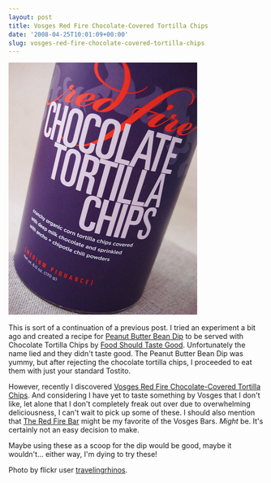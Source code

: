 ```yaml
---
layout: post
title: Vosges Red Fire Chocolate-Covered Tortilla Chips
date: '2008-04-25T10:01:09+00:00'
slug: vosges-red-fire-chocolate-covered-tortilla-chips
---
```

<a href="http://www.flickr.com/photos/travelingrhinos/1451440890/"><img src='/images/uploads/2008/04/vosges_tortilla.jpg' alt='Vosges Red Fire Chocolate-Covered Tortilla Chips' /></a>

This is sort of a continuation of a previous post. I tried an experiment a bit ago and created a recipe for <a href="http://www.cpbgallery.com/2008/04/08/chocolate-tortilla-chips-peanut-butter-bean-dip/">Peanut Butter Bean Dip</a> to be served with Chocolate Tortilla Chips by <a href="http://www.foodshouldtastegood.com/portfolio_chocolate.asp">Food Should Taste Good</a>. Unfortunately the name lied and they didn't taste good. The Peanut Butter Bean Dip was yummy, but after rejecting the chocolate tortilla chips, I proceeded to eat them with just your standard Tostito. 

However, recently I discovered <a href="http://www.vosgeschocolate.com/product/red_fire_tortillas/crunchy_snacks">Vosges Red Fire Chocolate-Covered Tortilla Chips</a>. And considering I have yet to taste something by Vosges that I don't like, let alone that I don't completely freak out over due to overwhelming deliciousness, I can't wait to pick up some of these. I should also mention that <a href="http://www.vosgeschocolate.com/product/red_fire_exotic_candy_bar/exotic_candy_bars">The Red Fire Bar</a> might be my favorite of the Vosges Bars. <em>Might </em>be. It's certainly not an easy decision to make.

Maybe using these as a scoop for the dip would be good, maybe it wouldn't... either way, I'm dying to try these!

Photo by flickr user <a href="http://www.flickr.com/photos/travelingrhinos/">travelingrhinos</a>.
